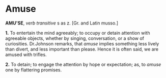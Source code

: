 # Amuse

**AMU'SE**, _verb transitive_ s as z. \[Gr. and Latin musso.\]

**1.** To entertain the mind agreeably; to occupy or detain attention with agreeable objects, whether by singing, conversation, or a show of curiosities. Dr.Johnson remarks, that _amuse_ implies something less lively than divert, and less important than please. Hence it is often said, we are amused with trifles.

**2.** To detain; to engage the attention by hope or expectation; as, to _amuse_ one by flattering promises.